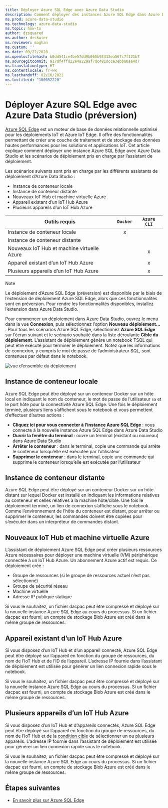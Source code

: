 ```yaml
---
title: Déployer Azure SQL Edge avec Azure Data Studio
description: Comment déployer des instances Azure SQL Edge dans Azure Data Studio
ms.prod: azure-data-studio
ms.technology: azure-data-studio
ms.topic: how-to
author: dzsquared
ms.author: drskwier
ms.reviewer: maghan
ms.custom: ''
ms.date: 09/22/2020
ms.openlocfilehash: b0dd541ce4be57dd9b065b93413ea567c7f121b7
ms.sourcegitcommit: 917df4ffd22e4a229af7dc481dcce3ebba0aa4d7
ms.translationtype: HT
ms.contentlocale: fr-FR
ms.lasthandoff: 02/10/2021
ms.locfileid: "100052220"
---
```

# <a name="deploy-azure-sql-edge-with-azure-data-studio-preview"></a>Déployer Azure SQL Edge avec Azure Data Studio (préversion)

[Azure SQL Edge](/azure/azure-sql-edge/overview) est un moteur de base de données relationnelle optimisé pour les déploiements IoT et Azure IoT Edge. Il offre des fonctionnalités permettant de créer une couche de traitement et de stockage des données hautes performances pour les solutions et applications IoT. Cet article explique comment déployer une instance Azure SQL Edge avec Azure Data Studio et les scénarios de déploiement pris en charge par l’assistant de déploiement.  

Les scénarios suivants sont pris en charge par les différents assistants de déploiement d’Azure Data Studio :

- Instance de conteneur locale
- Instance de conteneur distante
- Nouveaux IoT Hub et machine virtuelle Azure
- Appareil existant d’un IoT Hub Azure
- Plusieurs appareils d’un IoT Hub Azure

| Outils requis | `Docker` | `Azure CLI` |
| ------------- | :---: | :---: |
| Instance de conteneur locale | x | |
| Instance de conteneur distante | | |
| Nouveaux IoT Hub et machine virtuelle Azure | | x |
| Appareil existant d’un IoT Hub Azure |  | x |
| Plusieurs appareils d’un IoT Hub Azure |   |  x |

> [!NOTE]
> Le déploiement d’Azure SQL Edge (préversion) est disponible par le biais de l’extension de déploiement Azure SQL Edge, alors que ces fonctionnalités sont en préversion. Pour rendre les fonctionnalités disponibles, installez l’extension dans Azure Data Studio.

Pour commencer un déploiement dans Azure Data Studio, ouvrez le menu dans la vue **Connexion**, puis sélectionnez l’option **Nouveau déploiement...** .  Pour tous les scénarios Azure SQL Edge, sélectionnez **Azure SQL Edge** sur l’écran suivant et le scénario souhaité dans la liste déroulante **Cible du déploiement**. L’assistant de déploiement génère un notebook TSQL qui peut être exécuté pour terminer le déploiement. Notez que les informations de connexion, y compris le mot de passe de l’administrateur SQL, sont contenues par défaut dans le notebook.

![vue d’ensemble du déploiement](media/deploy-azure-sql-edge/deploy-overview.png)

## <a name="local-container-instance"></a>Instance de conteneur locale

Azure SQL Edge peut être déployé sur un conteneur Docker sur un hôte local en indiquant le nom du conteneur, le mot de passe de l’utilisateur `sa` et le port hôte pour la connectivité Azure SQL Edge.  Une fois le déploiement terminé, plusieurs liens s’affichent sous le notebook et vous permettent d’effectuer d’autres actions :

- **Cliquez ici pour vous connecter à l’instance Azure SQL Edge** : vous connecte à la nouvelle instance Azure SQL Edge dans Azure Data Studio
- **Ouvrir la fenêtre du terminal** : ouvre un terminal (existant ou nouveau) dans Azure Data Studio
- **Arrêter le conteneur** : dans le terminal, copie une commande qui arrête le conteneur lorsqu’elle est exécutée par l’utilisateur
- **Supprimer le conteneur** : dans le terminal, copie une commande qui supprime le conteneur lorsqu’elle est exécutée par l’utilisateur

## <a name="remote-container-instance"></a>Instance de conteneur distante

Azure SQL Edge peut être déployé sur un conteneur Docker sur un hôte distant sur lequel Docker est installé en indiquant les informations relatives au conteneur et celles relatives à la machine hôte/cible.  Une fois le déploiement terminé, un lien de connexion s’affiche sous le notebook.  Comme l’environnement de l’hôte du conteneur est distant, pour arrêter ou supprimer le conteneur, les commandes doivent être copiées pour s’exécuter dans un interpréteur de commandes distant.

## <a name="new-azure-iot-hub-and-vm"></a>Nouveaux IoT Hub et machine virtuelle Azure

L’assistant de déploiement Azure SQL Edge peut créer plusieurs ressources Azure nécessaires pour déployer une machine virtuelle (VM) périphérique connectée à un IoT Hub Azure. Un abonnement Azure actif est requis. Ce déploiement crée :

- Groupe de ressources (si le groupe de ressources actuel n’est pas sélectionné)
- Groupe de sécurité réseau
- Machine virtuelle
- Adresse IP publique statique

Si vous le souhaitez, un fichier dacpac peut être compressé et déployé sur la nouvelle instance Azure SQL Edge au cours du processus.  Si un fichier dacpac est fourni, un compte de stockage Blob Azure est créé dans le même groupe de ressources.

## <a name="existing-device-of-an-azure-iot-hub"></a>Appareil existant d’un IoT Hub Azure

Si vous disposez d’un IoT Hub et d’un appareil connecté, Azure SQL Edge peut être déployé sur l’appareil en fonction du groupe de ressources, du nom de l’IoT Hub et de l’ID de l’appareil.
L’adresse IP fournie dans l’assistant de déploiement est utilisée pour générer un lien connexion rapide sous le notebook.

Si vous le souhaitez, un fichier dacpac peut être compressé et déployé sur la nouvelle instance Azure SQL Edge au cours du processus.  Si un fichier dacpac est fourni, un compte de stockage Blob Azure est créé dans le même groupe de ressources.

## <a name="multiple-devices-of-an-azure-iot-hub"></a>Plusieurs appareils d’un IoT Hub Azure

Si vous disposez d’un IoT Hub et d’appareils connectés, Azure SQL Edge peut être déployé sur l’appareil en fonction du groupe de ressources, du nom de l’IoT Hub et de la [condition cible](/azure/iot-edge/module-deployment-monitoring#target-condition) de sélectionner un ou plusieurs appareils.
L’adresse IP fournie dans l’assistant de déploiement est utilisée pour générer un lien connexion rapide sous le notebook.

Si vous le souhaitez, un fichier dacpac peut être compressé et déployé sur la nouvelle instance Azure SQL Edge au cours du processus.  Si un fichier dacpac est fourni, un compte de stockage Blob Azure est créé dans le même groupe de ressources.

## <a name="next-steps"></a>Étapes suivantes

- [En savoir plus sur Azure SQL Edge](/azure/azure-sql-edge/)